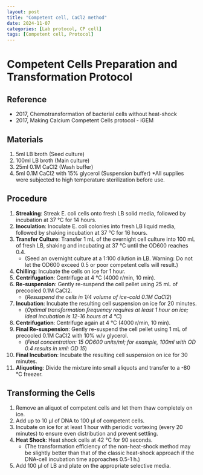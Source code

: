 ```yaml
---
layout: post
title: "Competent cell, CaCl2 method"
date: 2024-11-07
categories: [Lab protocol, CP cell]
tags: [Competent cell, Protocol]
---
```


# Competent Cells Preparation and Transformation Protocol

## Reference
- 2017, Chemotransformation of bacterial cells without heat-shock
- 2017, Making Calcium Competent Cells protocol - iGEM

## Materials
1. 5ml LB broth (Seed culture)
2. 100ml LB broth (Main culture)
3. 25ml 0.1M CaCl2 (Wash buffer)
4. 5ml 0.1M CaCl2 with 15% glycerol (Suspension buffer)
   *All supplies were subjected to high temperature sterilization before use.

## Procedure
1. **Streaking**: Streak E. coli cells onto fresh LB solid media, followed by incubation at 37 °C for 14 hours.
2. **Inoculation**: Inoculate E. coli colonies into fresh LB liquid media, followed by shaking incubation at 37 °C for 16 hours.
3. **Transfer Culture**: Transfer 1 mL of the overnight cell culture into 100 mL of fresh LB, shaking and incubating at 37 °C until the OD600 reaches 0.4.
   - (Seed an overnight culture at a 1:100 dilution in LB. Warning: Do not let the OD600 exceed 0.5 or poor competent cells will result.)
4. **Chilling**: Incubate the cells on ice for 1 hour.
5. **Centrifugation**: Centrifuge at 4 °C (4000 r/min, 10 min).
6. **Re-suspension**: Gently re-suspend the cell pellet using 25 mL of precooled 0.1M CaCl2.
   - (*Resuspend the cells in 1/4 volume of ice-cold 0.1M CaCl2*)
7. **Incubation**: Incubate the resulting cell suspension on ice for 20 minutes.
   - (*Optimal transformation frequency requires at least 1 hour on ice; ideal incubation is 12-16 hours at 4 °C*)
8. **Centrifugation**: Centrifuge again at 4 °C (4000 r/min, 10 min).
9. **Final Re-suspension**: Gently re-suspend the cell pellet using 1 mL of precooled 0.1M CaCl2 with 10% w/v glycerol.
   - (*Final concentration: 15 OD600 units/ml; for example, 100ml with OD 0.4 results in xml: OD 15*)
10. **Final Incubation**: Incubate the resulting cell suspension on ice for 30 minutes.
11. **Aliquoting**: Divide the mixture into small aliquots and transfer to a -80 °C freezer.

## Transforming the Cells
1. Remove an aliquot of competent cells and let them thaw completely on ice.
2. Add up to 10 µl of DNA to 100 µl of competent cells.
3. Incubate on ice for at least 1 hour with periodic vortexing (every 20 minutes) to ensure even distribution and prevent settling.
4. **Heat Shock**: Heat shock cells at 42 °C for 90 seconds.
   - (The transformation efficiency of the non-heat-shock method may be slightly better than that of the classic heat-shock approach if the DNA-cell incubation time approaches 0.5-1 h.)
5. Add 100 µl of LB and plate on the appropriate selective media.
